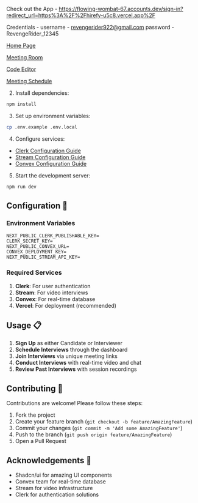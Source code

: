 
Check out the App - https://flowing-wombat-67.accounts.dev/sign-in?redirect_url=https%3A%2F%2Fhirefy-u5c8.vercel.app%2F

Credentials - username - revengerider922@gmail.com
              password - RevengeRider_12345

[Home Page](1.png)

[Meeting Room](2.png)

[Code Editor](3.png)

[Meeting Schedule](4.png)



2. Install dependencies:
```bash
npm install
```

3. Set up environment variables:
```bash
cp .env.example .env.local
```

4. Configure services:
- [Clerk Configuration Guide](https://clerk.dev/docs)
- [Stream Configuration Guide](https://getstream.io/video/docs/)
- [Convex Configuration Guide](https://docs.convex.dev/)

5. Start the development server:
```bash
npm run dev
```

## Configuration 🔧

### Environment Variables

```env
NEXT_PUBLIC_CLERK_PUBLISHABLE_KEY=
CLERK_SECRET_KEY=
NEXT_PUBLIC_CONVEX_URL=
CONVEX_DEPLOYMENT_KEY=
NEXT_PUBLIC_STREAM_API_KEY=
```

### Required Services

1. **Clerk**: For user authentication
2. **Stream**: For video interviews
3. **Convex**: For real-time database
4. **Vercel**: For deployment (recommended)

## Usage 📋

1. **Sign Up** as either Candidate or Interviewer
2. **Schedule Interviews** through the dashboard
3. **Join Interviews** via unique meeting links
4. **Conduct Interviews** with real-time video and chat
5. **Review Past Interviews** with session recordings

## Contributing 🤝

Contributions are welcome! Please follow these steps:

1. Fork the project
2. Create your feature branch (`git checkout -b feature/AmazingFeature`)
3. Commit your changes (`git commit -m 'Add some AmazingFeature'`)
4. Push to the branch (`git push origin feature/AmazingFeature`)
5. Open a Pull Request



## Acknowledgements 🙏

- Shadcn/ui for amazing UI components
- Convex team for real-time database
- Stream for video infrastructure
- Clerk for authentication solutions
```


